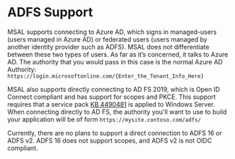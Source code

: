 # ADFS Support

MSAL supports connecting to Azure AD, which signs in managed-users (users managed in Azure AD) or federated users (users managed by another identity provider such as ADFS). MSAL does not differentiate between these two types of users. As far as it’s concerned, it talks to Azure AD. The authority that you would pass in this case is the normal Azure AD Authority: `https://login.microsoftonline.com/{Enter_the_Tenant_Info_Here}`

MSAL also supports directly connecting to AD FS 2019, which is Open ID Connect compliant and has support for scopes and PKCE. This support requires that a service pack [KB 4490481](https://support.microsoft.com/en-us/help/4490481/windows-10-update-kb4490481) is applied to Windows Server. When connecting directly to AD FS, the authority you'll want to use to build your application will be of form `https://mysite.contoso.com/adfs/`

Currently, there are no plans to support a direct connection to ADFS 16 or ADFS v2. ADFS 16 does not support scopes, and ADFS v2 is not OIDC compliant.
